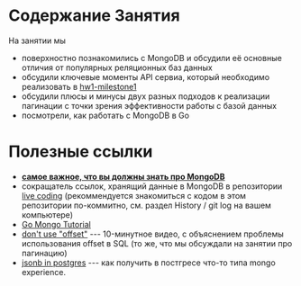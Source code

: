 # Содержание Занятия

На занятии мы

- поверхностно познакомились с MongoDB и обсудили её основные отличия от популярных реляционных баз данных
- обсудили ключевые моменты API сервиа, который необходимо реализовать в [hw1-milestone1](../tasks/01-hw1-milestone1/microblog.yaml)
- обсудили плюсы и минусы двух разных подходов к реализации пагинации с точки зрения эффективности работы с базой данных
- посмотрели, как работать с MongoDB в Go

# Полезные ссылки

- **[самое важное, что вы должны знать про MongoDB](https://youtu.be/b2F-DItXtZs)**
- сокращатель ссылок, хранящий данные в MongoDB в репозитории [live coding](https://github.com/hse-system-design/live-coding/tree/ab10d180b2f4a4b2468d612828bc74741f2d6993)
  (рекоммендуется знакомиться с кодом в этом репозитории по-коммитно, см. раздел History / git log на вашем компьютере)
- [Go Mongo Tutorial](https://www.mongodb.com/blog/post/mongodb-go-driver-tutorial)
- [don't use "offset"](https://www.youtube.com/watch?v=WDJRRNCGIRs&ab_channel=HusseinNasser) --- 10-минутное видео,
  с объяснением проблемы использования offset в SQL (то же, что мы обсуждали на занятии про пагинацию)
- [jsonb in postgres](https://dzone.com/articles/using-jsonb-in-postgresql-how-to-effectively-store) --- как
  получить в постгресе что-то типа mongo experience.